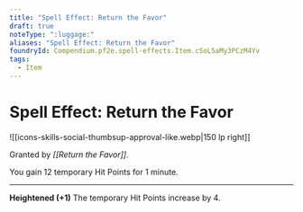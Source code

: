 ```yaml
---
title: "Spell Effect: Return the Favor"
draft: true
noteType: ":luggage:"
aliases: "Spell Effect: Return the Favor"
foundryId: Compendium.pf2e.spell-effects.Item.cSoL5aMy3PCzM4Yv
tags:
  - Item
---
```


# Spell Effect: Return the Favor
![[icons-skills-social-thumbsup-approval-like.webp|150 lp right]]

Granted by _[[Return the Favor]]_.

You gain 12 temporary Hit Points for 1 minute.

* * *

**Heightened (+1)** The temporary Hit Points increase by 4.
